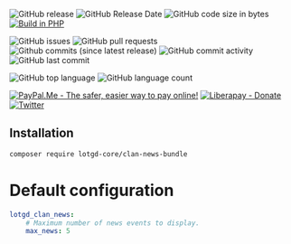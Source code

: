 ![GitHub release](https://img.shields.io/github/release/lotgd-core/clan-news-bundle.svg)
![GitHub Release Date](https://img.shields.io/github/release-date/lotgd-core/clan-news-bundle.svg)
![GitHub code size in bytes](https://img.shields.io/github/languages/code-size/lotgd-core/clan-news-bundle)
[![Build in PHP](https://img.shields.io/badge/PHP-^7.3-8892BF.svg?logo=php)](http://php.net/)

![GitHub issues](https://img.shields.io/github/issues/lotgd-core/clan-news-bundle.svg)
![GitHub pull requests](https://img.shields.io/github/issues-pr/lotgd-core/clan-news-bundle.svg)
![Github commits (since latest release)](https://img.shields.io/github/commits-since/lotgd-core/clan-news-bundle/latest.svg)
![GitHub commit activity](https://img.shields.io/github/commit-activity/w/lotgd-core/clan-news-bundle.svg)
![GitHub last commit](https://img.shields.io/github/last-commit/lotgd-core/clan-news-bundle.svg)

![GitHub top language](https://img.shields.io/github/languages/top/lotgd-core/clan-news-bundle.svg)
![GitHub language count](https://img.shields.io/github/languages/count/lotgd-core/clan-news-bundle.svg)

[![PayPal.Me - The safer, easier way to pay online!](https://img.shields.io/badge/donate-help_my_project-ffaa29.svg?logo=paypal&cacheSeconds=86400)](https://www.paypal.me/idmarinas)
[![Liberapay - Donate](https://img.shields.io/liberapay/receives/IDMarinas.svg?logo=liberapay&cacheSeconds=86400)](https://liberapay.com/IDMarinas/donate)
[![Twitter](https://img.shields.io/twitter/url/http/shields.io.svg?style=social&cacheSeconds=86400)](https://twitter.com/idmarinas)


## Installation ##

```bash
composer require lotgd-core/clan-news-bundle
```

# Default configuration
```yaml
lotgd_clan_news:
    # Maximum number of news events to display.
    max_news: 5
```

